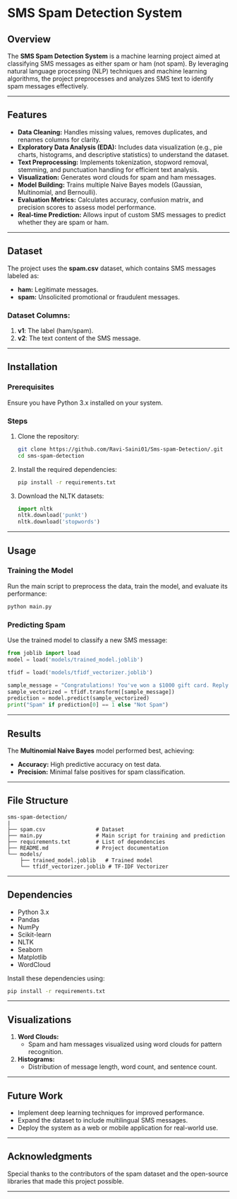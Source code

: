 # SMS Spam Detection System

## Overview

The **SMS Spam Detection System** is a machine learning project aimed at classifying SMS messages as either spam or ham (not spam). By leveraging natural language processing (NLP) techniques and machine learning algorithms, the project preprocesses and analyzes SMS text to identify spam messages effectively.

---

## Features

- **Data Cleaning:** Handles missing values, removes duplicates, and renames columns for clarity.
- **Exploratory Data Analysis (EDA):** Includes data visualization (e.g., pie charts, histograms, and descriptive statistics) to understand the dataset.
- **Text Preprocessing:** Implements tokenization, stopword removal, stemming, and punctuation handling for efficient text analysis.
- **Visualization:** Generates word clouds for spam and ham messages.
- **Model Building:** Trains multiple Naive Bayes models (Gaussian, Multinomial, and Bernoulli).
- **Evaluation Metrics:** Calculates accuracy, confusion matrix, and precision scores to assess model performance.
- **Real-time Prediction:** Allows input of custom SMS messages to predict whether they are spam or ham.

---

## Dataset

The project uses the **spam.csv** dataset, which contains SMS messages labeled as:

- **ham:** Legitimate messages.
- **spam:** Unsolicited promotional or fraudulent messages.

### Dataset Columns:

1. **v1**: The label (ham/spam).
2. **v2**: The text content of the SMS message.

---

## Installation

### Prerequisites

Ensure you have Python 3.x installed on your system.

### Steps

1. Clone the repository:
   ```bash
   git clone https://github.com/Ravi-Saini01/Sms-spam-Detection/.git
   cd sms-spam-detection
   ```
2. Install the required dependencies:
   ```bash
   pip install -r requirements.txt
   ```
3. Download the NLTK datasets:
   ```python
   import nltk
   nltk.download('punkt')
   nltk.download('stopwords')
   ```

---

## Usage

### Training the Model

Run the main script to preprocess the data, train the model, and evaluate its performance:

```bash
python main.py
```

### Predicting Spam

Use the trained model to classify a new SMS message:

```python
from joblib import load
model = load('models/trained_model.joblib')

tfidf = load('models/tfidf_vectorizer.joblib')

sample_message = "Congratulations! You've won a $1000 gift card. Reply WIN to claim."
sample_vectorized = tfidf.transform([sample_message])
prediction = model.predict(sample_vectorized)
print("Spam" if prediction[0] == 1 else "Not Spam")
```

---

## Results

The **Multinomial Naive Bayes** model performed best, achieving:

- **Accuracy:** High predictive accuracy on test data.
- **Precision:** Minimal false positives for spam classification.

---

## File Structure

```
sms-spam-detection/
|
├── spam.csv                # Dataset
├── main.py                 # Main script for training and prediction
├── requirements.txt        # List of dependencies
├── README.md               # Project documentation
└── models/
    ├── trained_model.joblib   # Trained model
    └── tfidf_vectorizer.joblib # TF-IDF Vectorizer
```

---

## Dependencies

- Python 3.x
- Pandas
- NumPy
- Scikit-learn
- NLTK
- Seaborn
- Matplotlib
- WordCloud

Install these dependencies using:

```bash
pip install -r requirements.txt
```

---

## Visualizations

1. **Word Clouds:**
   - Spam and ham messages visualized using word clouds for pattern recognition.
2. **Histograms:**
   - Distribution of message length, word count, and sentence count.

---

## Future Work

- Implement deep learning techniques for improved performance.
- Expand the dataset to include multilingual SMS messages.
- Deploy the system as a web or mobile application for real-world use.

---



## Acknowledgments

Special thanks to the contributors of the spam dataset and the open-source libraries that made this project possible.

---

##
